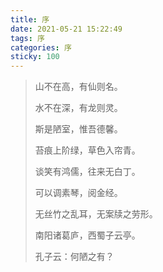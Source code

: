 ```yaml
---
title: 序
date: 2021-05-21 15:22:49
tags: 序
categories: 序
sticky: 100
---
```


>山不在高，有仙则名。
>
>水不在深，有龙则灵。
>
>斯是陋室，惟吾德馨。
>
>苔痕上阶绿，草色入帘青。
>
>谈笑有鸿儒，往来无白丁。
>
>可以调素琴，阅金经。
>
>无丝竹之乱耳，无案牍之劳形。
>
>南阳诸葛庐，西蜀子云亭。
>
>孔子云：何陋之有？

